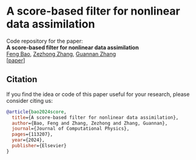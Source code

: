 # A score-based filter for nonlinear data assimilation
Code repository for the paper:  
**A score-based filter for nonlinear data assimilation**  
[Feng Bao](https://www.math.fsu.edu/~bao/), [Zezhong Zhang](https://www.ornl.gov/staff-profile/zezhong-zhang), [Guannan Zhang](https://sites.google.com/view/guannan-zhang)  
[[paper](https://www.sciencedirect.com/science/article/abs/pii/S002199912400456X)]

## Citation
If you  find the idea or code of this paper useful for your research, please consider citing us:

```bibtex
@article{bao2024score,
  title={A score-based filter for nonlinear data assimilation},
  author={Bao, Feng and Zhang, Zezhong and Zhang, Guannan},
  journal={Journal of Computational Physics},
  pages={113207},
  year={2024},
  publisher={Elsevier}
}
```
